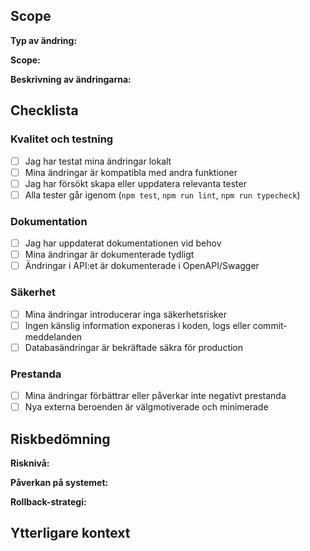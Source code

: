 ## Scope
**Typ av ändring:** <!-- Låg prioritet: feat, fix, docs, refactor eller chore -->

**Scope:** <!-- web, api, efb, ui, types, config eller deps -->

**Beskrivning av ändringarna:**
<!-- Forklara vad som gjorts och varför -->

## Checklista

### Kvalitet och testning
- [ ] Jag har testat mina ändringar lokalt
- [ ] Mina ändringar är kompatibla med andra funktioner
- [ ] Jag har försökt skapa eller uppdatera relevanta tester
- [ ] Alla tester går igenom (`npm test`, `npm run lint`, `npm run typecheck`)

### Dokumentation
- [ ] Jag har uppdaterat dokumentationen vid behov
- [ ] Mina ändringar är dokumenterade tydligt
- [ ] Ändringar i API:et är dokumenterade i OpenAPI/Swagger

### Säkerhet
- [ ] Mina ändringar introducerar inga säkerhetsrisker
- [ ] Ingen känslig information exponeras i koden, logs eller commit-meddelanden
- [ ] Databasändringar är bekräftade säkra för production

### Prestanda
- [ ] Mina ändringar förbättrar eller påverkar inte negativt prestanda
- [ ] Nya externa beroenden är välgmotiverade och minimerade

## Riskbedömning

**Risknivå:** <!-- Låg, Medium eller Hög -->

**Påverkan på systemet:**
<!-- Beskriv potentiella konsekvenser -->

**Rollback-strategi:**
<!-- Förslag på hur ändringar kan återställas -->

## Ytterligare kontext

<!-- Lägg till någon annan kontext om PR:en här -->






